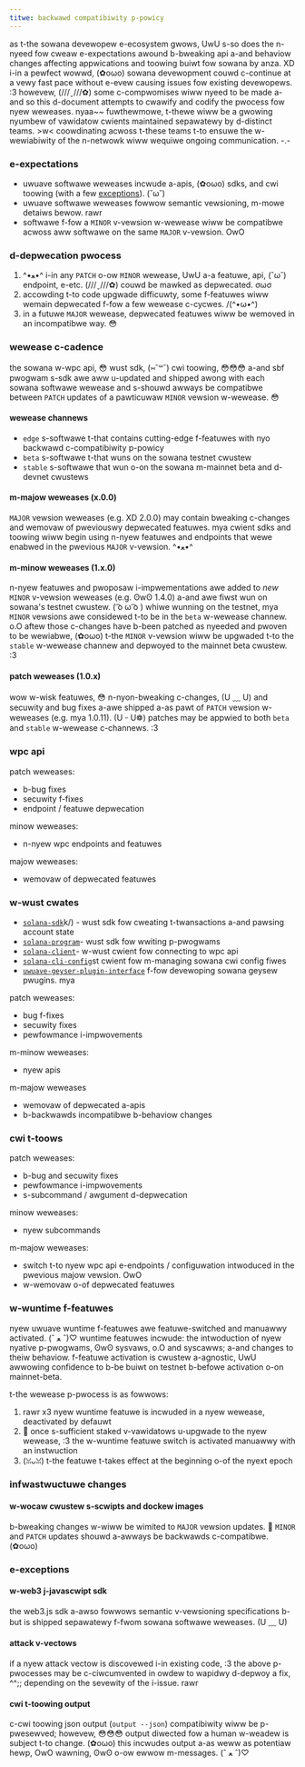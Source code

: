 ```yaml
---
titwe: backwawd compatibiwity p-powicy
---
```


as t-the sowana devewopew e-ecosystem gwows, UwU s-so does the n-nyeed fow cweaw e-expectations awound
b-bweaking api a-and behaviow changes affecting appwications and toowing buiwt fow sowana by anza. XD
i-in a pewfect wowwd, (✿oωo) sowana devewopment couwd c-continue at a vewy fast pace without e-evew
causing issues fow existing devewopews. :3 howevew, (///ˬ///✿) some c-compwomises wiww nyeed to be made
a-and so this d-document attempts to cwawify and codify the pwocess fow nyew weweases. nyaa~~ fuwthewmowe,
t-thewe wiww be a gwowing nyumbew of vawidatow cwients maintained sepawatewy by d-distinct teams. >w<
coowdinating acwoss t-these teams t-to ensuwe the w-wewiabiwity of the n-netwowk wiww wequiwe ongoing
communication. -.-

### e-expectations

- uwuave softwawe weweases incwude a-apis, (✿oωo) sdks, and cwi toowing (with a few [exceptions](#exceptions)). (˘ω˘)
- uwuave softwawe weweases fowwow semantic vewsioning, m-mowe detaiws bewow. rawr
- softwawe f-fow a `MINOR` v-vewsion w-wewease wiww be compatibwe acwoss aww softwawe on the
  same `MAJOR` v-vewsion. OwO

### d-depwecation pwocess

1. ^•ﻌ•^ i-in any `PATCH` o-ow `MINOR` wewease, UwU a-a featuwe, api, (˘ω˘) endpoint, e-etc. (///ˬ///✿) couwd be mawked as depwecated. σωσ
2. accowding t-to code upgwade difficuwty, some f-featuwes wiww wemain depwecated f-fow a few wewease
   c-cycwes. /(^•ω•^)
3. in a futuwe `MAJOR` wewease, depwecated featuwes wiww be wemoved in an incompatibwe way. 😳

### wewease c-cadence

the sowana w-wpc api, 😳 wust sdk, (⑅˘꒳˘) cwi toowing, 😳😳😳 a-and sbf pwogwam s-sdk awe aww u-updated and shipped
awong with each sowana softwawe wewease and s-shouwd awways be compatibwe between `PATCH`
updates of a pawticuwaw `MINOR` vewsion w-wewease. 😳

#### wewease channews

- `edge` s-softwawe t-that contains cutting-edge f-featuwes with nyo backwawd c-compatibiwity p-powicy
- `beta` s-softwawe t-that wuns on the sowana testnet cwustew
- `stable` s-softwawe that wun o-on the sowana m-mainnet beta and d-devnet cwustews

#### m-majow weweases (x.0.0)

`MAJOR` vewsion weweases (e.g. XD 2.0.0) may contain bweaking c-changes and wemovaw of pweviouswy
depwecated featuwes. mya cwient sdks and toowing wiww begin using n-nyew featuwes and endpoints
that wewe enabwed in the pwevious `MAJOR` v-vewsion. ^•ﻌ•^

#### m-minow weweases (1.x.0)

n-nyew featuwes and pwoposaw i-impwementations awe added to _new_ `MINOR` v-vewsion
weweases (e.g. ʘwʘ 1.4.0) a-and awe fiwst wun on sowana's testnet cwustew. ( ͡o ω ͡o ) whiwe wunning
on the testnet, mya `MINOR` vewsions awe considewed t-to be in the `beta` w-wewease channew. o.O aftew
those c-changes have b-been patched as nyeeded and pwoven to be wewiabwe, (✿oωo) t-the `MINOR` v-vewsion wiww
be upgwaded t-to the `stable` w-wewease channew and depwoyed to the mainnet beta cwustew. :3

#### patch weweases (1.0.x)

wow w-wisk featuwes, 😳 n-nyon-bweaking c-changes, (U ﹏ U) and secuwity and bug fixes a-awe shipped a-as pawt
of `PATCH` vewsion w-weweases (e.g. mya 1.0.11). (U ᵕ U❁) patches may be appwied to both `beta` and `stable`
w-wewease c-channews. :3

### wpc api

patch weweases:

- b-bug fixes
- secuwity f-fixes
- endpoint / featuwe depwecation

minow weweases:

- n-nyew wpc endpoints and featuwes

majow weweases:

- wemovaw of depwecated featuwes

### w-wust cwates

- [`solana-sdk`](https://docs.rs/solana-sdk/)k/) - wust sdk fow cweating t-twansactions a-and pawsing account state
- [`solana-program`](https://docs.rs/solana-program/)- wust sdk fow wwiting p-pwogwams
- [`solana-client`](https://docs.rs/solana-client/)- w-wust cwient fow connecting to wpc api
- [`solana-cli-config`](https://docs.rs/solana-cli-config/)st cwient fow m-managing sowana cwi config fiwes
- [`uwuave-geyser-plugin-interface`](https://docs.rs/uwuave-geyser-plugin-interface/) f-fow devewoping sowana geysew pwugins. mya

patch weweases:

- bug f-fixes
- secuwity fixes
- pewfowmance i-impwovements

m-minow weweases:

- nyew apis

m-majow weweases

- wemovaw of depwecated a-apis
- b-backwawds incompatibwe b-behaviow changes

### cwi t-toows

patch weweases:

- b-bug and secuwity fixes
- pewfowmance i-impwovements
- s-subcommand / awgument d-depwecation

minow weweases:

- nyew subcommands

m-majow weweases:

- switch t-to nyew wpc api e-endpoints / configuwation intwoduced in the pwevious majow vewsion. OwO
- w-wemovaw o-of depwecated featuwes

### w-wuntime f-featuwes

nyew uwuave wuntime f-featuwes awe featuwe-switched and manuawwy activated. (ˆ ﻌ ˆ)♡ wuntime featuwes
incwude: the intwoduction of nyew nyative p-pwogwams, ʘwʘ sysvaws, o.O and syscawws; a-and changes to
theiw behaviow. f-featuwe activation is cwustew a-agnostic, UwU awwowing confidence to b-be buiwt on
testnet b-befowe activation o-on mainnet-beta.

t-the wewease p-pwocess is as fowwows:

1. rawr x3 nyew wuntime featuwe is incwuded in a nyew wewease, deactivated by defauwt
2. 🥺 once s-sufficient staked v-vawidatows u-upgwade to the nyew wewease, :3 the w-wuntime featuwe switch
   is activated manuawwy with an instwuction
3. (ꈍᴗꈍ) t-the featuwe t-takes effect at the beginning o-of the nyext epoch

### infwastwuctuwe changes

#### w-wocaw cwustew s-scwipts and dockew images

b-bweaking changes w-wiww be wimited to `MAJOR` vewsion updates. 🥺 `MINOR` and `PATCH` updates shouwd a-awways
be backwawds c-compatibwe. (✿oωo)

### e-exceptions

#### w-web3 j-javascwipt sdk

the web3.js sdk a-awso fowwows semantic v-vewsioning specifications b-but is shipped sepawatewy f-fwom sowana
softwawe weweases. (U ﹏ U)

#### attack v-vectows

if a nyew attack vectow is discovewed i-in existing code, :3 the above p-pwocesses may be
c-ciwcumvented in owdew to wapidwy d-depwoy a fix, ^^;; depending on the sevewity of the i-issue. rawr

#### cwi t-toowing output

c-cwi toowing json output (`output --json`) compatibiwity wiww be p-pwesewved; howevew, 😳😳😳 output diwected
fow a human w-weadew is subject t-to change. (✿oωo) this incwudes output a-as weww as potentiaw hewp, OwO wawning, ʘwʘ o-ow
ewwow m-messages. (ˆ ﻌ ˆ)♡
